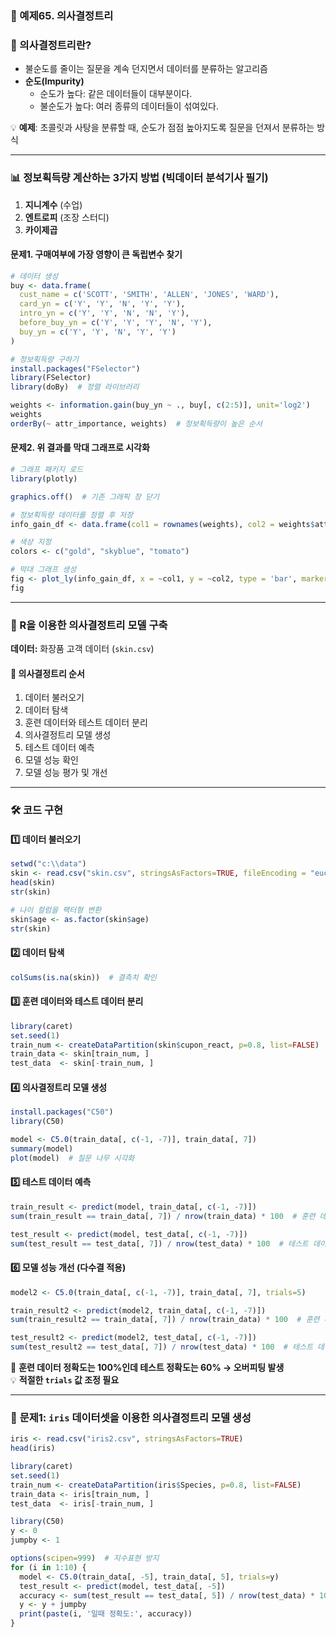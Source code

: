 ### 📌 예제65. 의사결정트리


### 🌳 의사결정트리란?
- 불순도를 줄이는 질문을 계속 던지면서 데이터를 분류하는 알고리즘
- **순도(Impurity)**
  - 순도가 높다: 같은 데이터들이 대부분이다.
  - 불순도가 높다: 여러 종류의 데이터들이 섞여있다.

💡 **예제**: 초콜릿과 사탕을 분류할 때, 순도가 점점 높아지도록 질문을 던져서 분류하는 방식

---

### 📊 정보획득량 계산하는 3가지 방법 (빅데이터 분석기사 필기)
1. **지니계수** (수업)
2. **엔트로피** (조장 스터디)
3. **카이제곱**

#### 문제1. **구매여부에 가장 영향이 큰 독립변수 찾기**
```r
# 데이터 생성
buy <- data.frame(
  cust_name = c('SCOTT', 'SMITH', 'ALLEN', 'JONES', 'WARD'),
  card_yn = c('Y', 'Y', 'N', 'Y', 'Y'),
  intro_yn = c('Y', 'Y', 'N', 'N', 'Y'),
  before_buy_yn = c('Y', 'Y', 'Y', 'N', 'Y'),
  buy_yn = c('Y', 'Y', 'N', 'Y', 'Y')
)

# 정보획득량 구하기
install.packages("FSelector")
library(FSelector)
library(doBy)  # 정렬 라이브러리

weights <- information.gain(buy_yn ~ ., buy[, c(2:5)], unit='log2')
weights
orderBy(~ attr_importance, weights)  # 정보획득량이 높은 순서
```

#### 문제2. **위 결과를 막대 그래프로 시각화**
```r
# 그래프 패키지 로드
library(plotly)

graphics.off()  # 기존 그래픽 창 닫기

# 정보획득량 데이터를 정렬 후 저장
info_gain_df <- data.frame(col1 = rownames(weights), col2 = weights$attr_importance)

# 색상 지정
colors <- c("gold", "skyblue", "tomato")

# 막대 그래프 생성
fig <- plot_ly(info_gain_df, x = ~col1, y = ~col2, type = 'bar', marker = list(color = colors))
fig
```

---

### 📌 R을 이용한 의사결정트리 모델 구축
**데이터:** 화장품 고객 데이터 (`skin.csv`)

#### 🔄 **의사결정트리 순서**
1. 데이터 불러오기
2. 데이터 탐색
3. 훈련 데이터와 테스트 데이터 분리
4. 의사결정트리 모델 생성
5. 테스트 데이터 예측
6. 모델 성능 확인
7. 모델 성능 평가 및 개선

---

### 🛠 **코드 구현**
#### 1️⃣ 데이터 불러오기
```r
setwd("c:\\data")
skin <- read.csv("skin.csv", stringsAsFactors=TRUE, fileEncoding = "euc-kr")
head(skin)
str(skin)

# 나이 컬럼을 팩터형 변환
skin$age <- as.factor(skin$age)
str(skin)
```

#### 2️⃣ 데이터 탐색
```r
colSums(is.na(skin))  # 결측치 확인
```

#### 3️⃣ 훈련 데이터와 테스트 데이터 분리
```r
library(caret)
set.seed(1)
train_num <- createDataPartition(skin$cupon_react, p=0.8, list=FALSE)
train_data <- skin[train_num, ]
test_data  <- skin[-train_num, ]
```

#### 4️⃣ 의사결정트리 모델 생성
```r
install.packages("C50")
library(C50)

model <- C5.0(train_data[, c(-1, -7)], train_data[, 7])
summary(model)
plot(model)  # 질문 나무 시각화
```

#### 5️⃣ 테스트 데이터 예측
```r
train_result <- predict(model, train_data[, c(-1, -7)])
sum(train_result == train_data[, 7]) / nrow(train_data) * 100  # 훈련 데이터 정확도

test_result <- predict(model, test_data[, c(-1, -7)])
sum(test_result == test_data[, 7]) / nrow(test_data) * 100  # 테스트 데이터 정확도
```

#### 6️⃣ 모델 성능 개선 (다수결 적용)
```r
model2 <- C5.0(train_data[, c(-1, -7)], train_data[, 7], trials=5)

train_result2 <- predict(model2, train_data[, c(-1, -7)])
sum(train_result2 == train_data[, 7]) / nrow(train_data) * 100  # 훈련 데이터 정확도

test_result2 <- predict(model2, test_data[, c(-1, -7)])
sum(test_result2 == test_data[, 7]) / nrow(test_data) * 100  # 테스트 데이터 정확도
```

🛑 **훈련 데이터 정확도는 100%인데 테스트 정확도는 60% → 오버피팅 발생**  
💡 **적절한 `trials` 값 조정 필요**

---

### 🌼 **문제1: `iris` 데이터셋을 이용한 의사결정트리 모델 생성**
```r
iris <- read.csv("iris2.csv", stringsAsFactors=TRUE)
head(iris)

library(caret)
set.seed(1)
train_num <- createDataPartition(iris$Species, p=0.8, list=FALSE)
train_data <- iris[train_num, ]
test_data  <- iris[-train_num, ]

library(C50)
y <- 0
jumpby <- 1

options(scipen=999)  # 지수표현 방지
for (i in 1:10) {
  model <- C5.0(train_data[, -5], train_data[, 5], trials=y)
  test_result <- predict(model, test_data[, -5])
  accuracy <- sum(test_result == test_data[, 5]) / nrow(test_data) * 100
  y <- y + jumpby
  print(paste(i, '일때 정확도:', accuracy))
}

```
